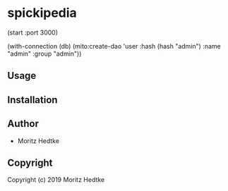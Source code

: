 # spickipedia

(start :port 3000)

 (with-connection (db)
       (mito:create-dao 'user :hash (hash "admin") :name "admin" :group "admin"))

## Usage

## Installation

## Author

* Moritz Hedtke

## Copyright

Copyright (c) 2019 Moritz Hedtke

